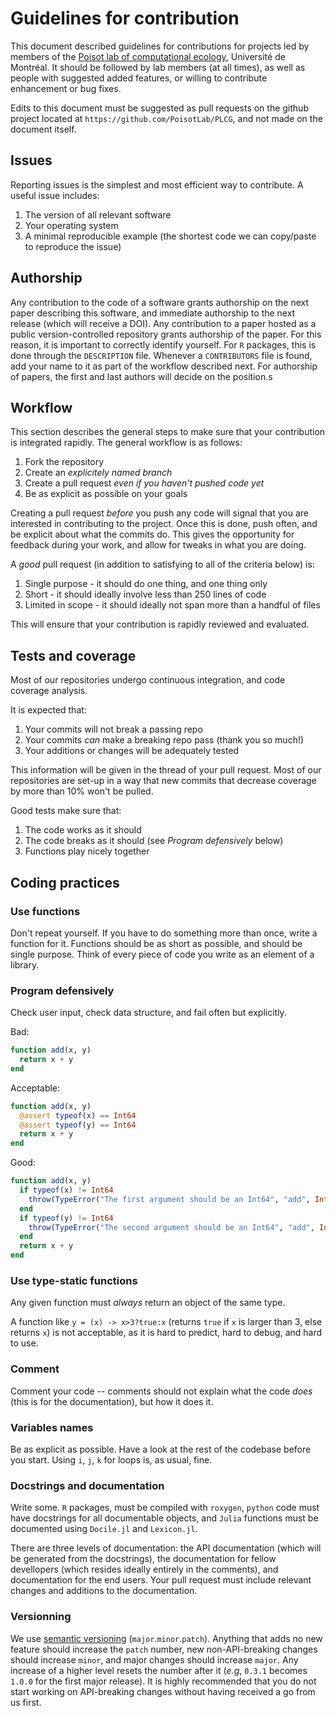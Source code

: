 # Guidelines for contribution

This document described guidelines for contributions for projects led by members
of the [Poisot lab of computational ecology][pl], Université de Montréal. It
should be followed by lab members (at all times), as well as people with
suggested added features, or willing to contribute enhancement or bug fixes.

Edits to this document must be suggested as pull requests on the github project
located at `https://github.com/PoisotLab/PLCG`, and not made on the document
itself.

## Issues

Reporting issues is the simplest and most efficient way to contribute. A useful
issue includes:

1. The version of all relevant software
2. Your operating system
3. A minimal reproducible example (the shortest code we can copy/paste to reproduce the issue)

## Authorship

Any contribution to the code of a software grants authorship on the next paper
describing this software, and immediate authorship to the next release (which
will receive a DOI). Any contribution to a paper hosted as a public
version-controlled repository grants authorship of the paper. For this reason,
it is important to correctly identify yourself. For `R` packages, this is done
through the `DESCRIPTION` file. Whenever a `CONTRIBUTORS` file is found, add
your name to it as part of the workflow described next. For authorship of
papers, the first and last authors will decide on the position.s

## Workflow

This section describes the general steps to make sure that your contribution is
integrated rapidly. The general workflow is as follows:

1. Fork the repository
2. Create an *explicitely named branch*
3. Create a pull request *even if you haven't pushed code yet*
4. Be as explicit as possible on your goals

Creating a pull request *before* you push any code will signal that you are
interested in contributing to the project. Once this is done, push often, and be
explicit about what the commits do. This gives the opportunity for feedback
during your work, and allow for tweaks in what you are doing.

A *good* pull request (in addition to satisfying to all of the criteria below)
is:

1. Single purpose - it should do one thing, and one thing only
2. Short - it should ideally involve less than 250 lines of code
3. Limited in scope - it should ideally not span more than a handful of files

This will ensure that your contribution is rapidly reviewed and evaluated.

## Tests and coverage

Most of our repositories undergo continuous integration, and code coverage
analysis.

It is expected that:

1. Your commits will not break a passing repo
2. Your commits *can* make a breaking repo pass (thank you so much!)
3. Your additions or changes will be adequately tested

This information will be given in the thread of your pull request. Most of our
repositories are set-up in a way that new commits that decrease coverage by more
than 10% won't be pulled.

Good tests make sure that:

1. The code works as it should
2. The code breaks as it should (see *Program defensively* below)
3. Functions play nicely together

## Coding practices

### Use functions

Don't repeat yourself. If you have to do something more than once, write a
function for it. Functions should be as short as possible, and should be single
purpose. Think of every piece of code you write as an element of a library.

### Program defensively

Check user input, check data structure, and fail often but explicitly.

Bad:
``` julia
function add(x, y)
  return x + y
end
```

Acceptable:
``` julia
function add(x, y)
  @assert typeof(x) == Int64
  @assert typeof(y) == Int64
  return x + y
end
```

Good:
``` julia
function add(x, y)
  if typeof(x) != Int64
    throw(TypeError("The first argument should be an Int64", "add", Int64, typeof(x)))
  end
  if typeof(y) != Int64
    throw(TypeError("The second argument should be an Int64", "add", Int64, typeof(y)))
  end
  return x + y
end
```

### Use type-static functions

Any given function must *always* return an object of the same type.

A function like `y = (x) -> x>3?true:x` (returns `true` if `x` is larger than 3,
else returns `x`) is not acceptable, as it is hard to predict, hard to debug,
and hard to use.

### Comment

Comment your code -- comments should not explain what the code *does* (this is
for the documentation), but how it does it.

### Variables names

Be as explicit as possible. Have a look at the rest of the codebase before you
start. Using `i`, `j`, `k` for loops is, as usual, fine.

### Docstrings and documentation

Write some. `R` packages, must be compiled with `roxygen`, `python` code must
have docstrings for all documentable objects, and `Julia` functions must be
documented using `Docile.jl` and `Lexicon.jl`.

There are three levels of documentation: the API documentation (which will be
generated from the docstrings), the documentation for fellow devellopers (which
resides ideally entirely in the comments), and documentation for the end users.
Your pull request must include relevant changes and additions to the
documentation.

### Versionning

We use [semantic versioning][sv] (`major`.`minor`.`patch`). Anything that adds
no new feature should increase the `patch` number, new non-API-breaking changes
should increase `minor`, and major changes should increase `major`. Any increase
of a higher level resets the number after it (*e.g*, `0.3.1` becomes `1.0.0` for
the first major release). It is highly recommended that you do not start working
on API-breaking changes without having received a go from us first.

[pl]: http://poisotlab.io/
[sv]: http://semver.org/
